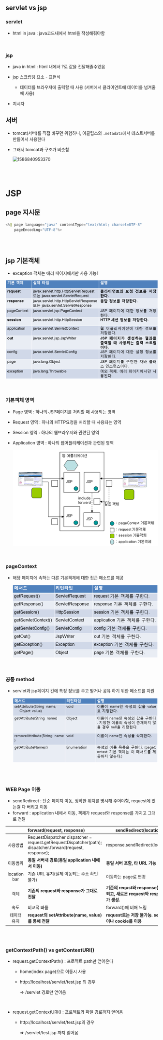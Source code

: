## servlet vs jsp

### servlet

- html in java : java코드내에서 html을 작성해줘야함

<br>

### jsp

- java in html : html 내에서 ?로 값을 전달해줄수있음

- jsp 스크립팅 요소 - 표현식
  - 데이터를 브라우저에 출력할 때 사용 (서버에서 클라이언트에 데이터를 넘겨줄 때 사용)

- 지시자

  

## 서버

- tomcat(서버)를 직접 바꾸면 위험하니, 이클립스의 `.metadata`에서 테스트서버를 만들어서 사용한다

- 그래서 tomcat과 구조가 비슷함

  ![1586840953370](C:\Users\이수연\AppData\Roaming\Typora\typora-user-images\1586840953370.png)

<br>

<br>

# JSP

## page 지시문

```java
<%@ page language="java" contentType="text/html; charset=UTF-8"
    pageEncoding="UTF-8"%>
```

<br><br>

## jsp  기본객체

- exception 객체는 에러 페이지에서만 사용 가능!

![img](images/2014-08-11_16;12;10.png)

<br>

### 기본객체 영역

- Page 영역 : 하나의 JSP페이지를 처리할 때 사용되는 영역

- Request 영역 : 하나의 HTTP요청을 처리할 때 사용되는 영역

- Session 영역 : 하나의 웹브라우저와 관련된 영역

- Application 영역 : 하나의 웹어플리케이션과 관련된 영역

  ![img](images/2014-08-11_16;37;52.png)

<br>

### pageContext

- 해당 페이지에 속하는 다른 기본객체에 대한 접근 메소드를 제공

  ![img](images/1.png)

<br>

### 공통 method

- servlet과 jsp페이지 간에 특정 정보를 주고 받거나 공유 하기 위한 메소드를 지원

  ![img](images/2.png)

<br>

<br>

### WEB Page 이동

- sendRedirect : 단순 페이지 이동, 정확한 위치를 명시해 주어야함, request에 있는걸 다 버리고 이동
- forward : application 내에서 이동, 객체가 request와 response를 가지고 그대로 전달

|              | forward(request, response)                                   | sendRedirect(location)                                       |
| :----------: | :----------------------------------------------------------- | ------------------------------------------------------------ |
|   사용방법   | RequestDispatcher dispatcher = request.getRequestDispatcher(path); dispatcher.forward(request, response); | response.sendRedirect(location);                             |
|   이동범위   | **동일 서버내 경로(동일 application 내에서 이동)**           | **동일 서버 포함, 타 URL 가능**                              |
| location bar | 기존 URL 유지(실제 이동되는 주소 확인 불가)                  | 이동하는 page로 변경                                         |
|     객체     | **기존의 request와 response가 그대로 전달**                  | **기존의 requst와 response는 소멸되고, 새로운 request와 response가 생성.** |
|     속도     | 비교적 빠름                                                  | forward()에 비해 느림                                        |
| 데이터 유지  | **request의 setAttribute(name, value)를 통해 전달**          | **request로는 저장 불가능. session이나 cookie를 이용**       |

<br>

<br>

### getContextPath() vs getContextURI()

- request.getContextPath() : 프로젝트 path만 얻어온다

  - home(index page)으로 이동시 사용

  - http://localhost/servlet/test.jsp 의 경우

    => /servlet 경로만 얻어옴

<br>

- request.getContextURI() : 프로젝트와 파일 경로까지 얻어옴

  - http://localhost/servlet/test.jsp의 경우

    => /servlet/test.jsp 까지 얻어옴